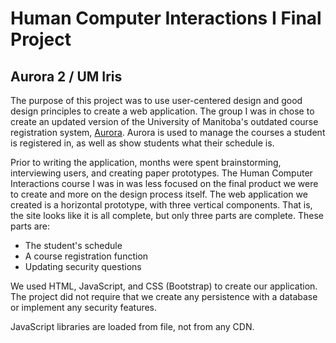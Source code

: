 # Human Computer Interactions I Final Project

## Aurora 2 / UM Iris

The purpose of this project was to use user-centered design and good design principles to create a web application. The group I was in chose to create an updated version of the University of Manitoba's outdated course registration system, [Aurora](https://aurora.umanitoba.ca). Aurora is used to manage the courses a student is registered in, as well as show students what their schedule is.

Prior to writing the application, months were spent brainstorming, interviewing users, and creating paper prototypes. The Human Computer Interactions course I was in was less focused on the final product we were to create and more on the design process itself. The web application we created is a horizontal prototype, with three vertical components. That is, the site looks like it is all complete, but only three parts are complete. These parts are:

- The student's schedule
- A course registration function
- Updating security questions

We used HTML, JavaScript, and CSS (Bootstrap) to create our application. The project did not require that we create any persistence with a database or implement any security features.

JavaScript libraries are loaded from file, not from any CDN.
